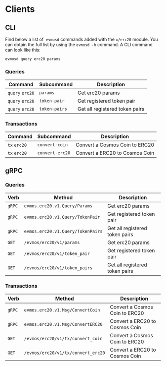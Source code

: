 # Clients

## CLI

Find below a list of  `evmosd` commands added with the  `x/erc20` module. You can obtain the full list by using the `evmosd -h` command. A CLI command can look like this:

```bash
evmosd query erc20 params
```

### Queries

| Command                | Subcommand    | Description                    |
| ---------------------- | ------------- | ------------------------------ |
| `query` `erc20` | `params`      | Get erc20 params        |
| `query` `erc20` | `token-pair`  | Get registered token pair      |
| `query` `erc20` | `token-pairs` | Get all registered token pairs |

### Transactions

| Command             | Subcommand      | Description                    |
| ------------------- | --------------- | ------------------------------ |
| `tx` `erc20` | `convert-coin`  | Convert a Cosmos Coin to ERC20 |
| `tx` `erc20` | `convert-erc20` | Convert a ERC20 to Cosmos Coin |

## gRPC

### Queries

| Verb   | Method                                   | Description                    |
| ------ | ---------------------------------------- | ------------------------------ |
| `gRPC` | `evmos.erc20.v1.Query/Params`     | Get erc20 params        |
| `gRPC` | `evmos.erc20.v1.Query/TokenPair`  | Get registered token pair      |
| `gRPC` | `evmos.erc20.v1.Query/TokenPairs` | Get all registered token pairs |
| `GET`  | `/evmos/erc20/v1/params`          | Get erc20 params        |
| `GET`  | `/evmos/erc20/v1/token_pair`      | Get registered token pair      |
| `GET`  | `/evmos/erc20/v1/token_pairs`     | Get all registered token pairs |

### Transactions

| Verb   | Method                                    | Description                    |
| ------ | ----------------------------------------- | ------------------------------ |
| `gRPC` | `evmos.erc20.v1.Msg/ConvertCoin`   | Convert a Cosmos Coin to ERC20 |
| `gRPC` | `evmos.erc20.v1.Msg/ConvertERC20`  | Convert a ERC20 to Cosmos Coin |
| `GET`  | `/evmos/erc20/v1/tx/convert_coin`  | Convert a Cosmos Coin to ERC20 |
| `GET`  | `/evmos/erc20/v1/tx/convert_erc20` | Convert a ERC20 to Cosmos Coin |

<!-- ## JSON-RPC

TODO

- Prereq: intrarelaying enabled, pair enabled, evm hook enabled
- Transfer registered ERC20 to module address
- Should update balance on the bank module -->
